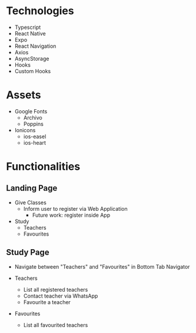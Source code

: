 # Technologies

- Typescript
- React Native
- Expo
- React Navigation
- Axios
- AsyncStorage
- Hooks
- Custom Hooks


# Assets
- Google Fonts
  - Archivo
  - Poppins
- Ionicons
  - ios-easel
  - ios-heart
 


# Functionalities

## Landing Page
- Give Classes
  - Inform user to register via Web Application 
    - Future work: register inside App
- Study
  - Teachers
  - Favourites
  
## Study Page

- Navigate between "Teachers" and "Favourites" in Bottom Tab Navigator

- Teachers
  - List all registered teachers
  - Contact teacher via WhatsApp
  - Favourite a teacher
  
- Favourites
  - List all favourited teachers

